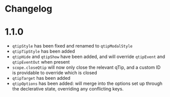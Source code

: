 Changelog
=========

1.1.0
=====
* `qtipStyle` has been fixed and renamed to `qtipModalStyle`
* `qtipTipStyle` has been added
* `qtipHide` and `qtipShow` have been added, and will override `qtipEvent` and `qtipEventOut` when present
* `scope.closeQtip` will now only close the relevant qTip, and a custom ID is providable to override which is closed
* `qtipTarget` has been added
* `qtipOptions` has been added: will merge into the options set up through the declerative state, overriding any conflicting keys.
